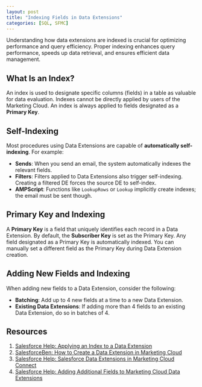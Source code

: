 ```yaml
---
layout: post
title: "Indexing Fields in Data Extensions"
categories: [SQL, SFMC]
---
```

Understanding how data extensions are indexed is crucial for optimizing performance and query efficiency. Proper indexing enhances query performance, speeds up data retrieval, and ensures efficient data management.

## What Is an Index?
An index is used to designate specific columns (fields) in a table as valuable for data evaluation. Indexes cannot be directly applied by users of the Marketing Cloud. An index is always applied to fields designated as a **Primary Key**.

## Self-Indexing
Most procedures using Data Extensions are capable of **automatically self-indexing**. For example:
- **Sends**: When you send an email, the system automatically indexes the relevant fields.
- **Filters**: Filters applied to Data Extensions also trigger self-indexing. Creating a filtered DE forces the source DE to self-index.
- **AMPScript**: Functions like `LookupRows` or `Lookup` implicitly create indexes; the email must be sent though.

## Primary Key and Indexing
A **Primary Key** is a field that uniquely identifies each record in a Data Extension. By default, the **Subscriber Key** is set as the Primary Key. Any field designated as a Primary Key is automatically indexed. You can manually set a different field as the Primary Key during Data Extension creation.

## Adding New Fields and Indexing
When adding new fields to a Data Extension, consider the following:
- **Batching**: Add up to 4 new fields at a time to a new Data Extension.
- **Existing Data Extensions**: If adding more than 4 fields to an existing Data Extension, do so in batches of 4.


## Resources
1. [Salesforce Help: Applying an Index to a Data Extension](https://help.salesforce.com/s/articleView?id=000388307&language=en_US&type=1)
2. [SalesforceBen: How to Create a Data Extension in Marketing Cloud](https://www.salesforceben.com/how-to-create-a-data-extension-in-marketing-cloud/)
3. [Salesforce Help: Salesforce Data Extensions in Marketing Cloud Connect](https://help.salesforce.com/s/articleView?id=sf.mc_co_salesforce_data_extensions.htm&language=en_US&type=5)
4. [Salesforce Help: Adding Additional Fields to Marketing Cloud Data Extensions](https://help.salesforce.com/s/articleView?id=000390419&language=en_US&type=1)